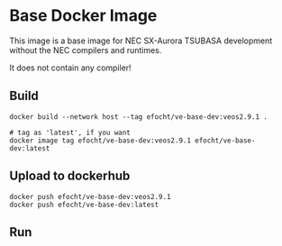 # Base Docker Image

This image is a base image for NEC SX-Aurora TSUBASA development
without the NEC compilers and runtimes.

It does not contain any compiler!

## Build

```
docker build --network host --tag efocht/ve-base-dev:veos2.9.1 .

# tag as 'latest', if you want
docker image tag efocht/ve-base-dev:veos2.9.1 efocht/ve-base-dev:latest
```

## Upload to dockerhub
```
docker push efocht/ve-base-dev:veos2.9.1
docker push efocht/ve-base-dev:latest
```

## Run


